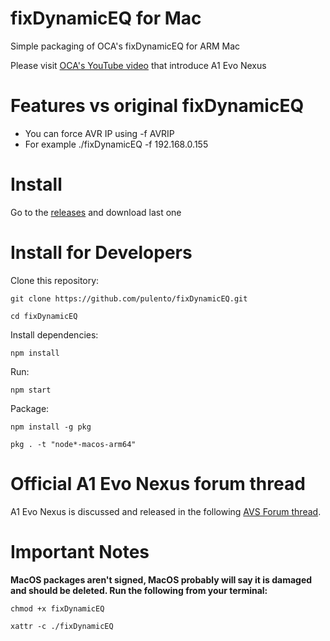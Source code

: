 # fixDynamicEQ for Mac

Simple packaging of OCA's fixDynamicEQ for ARM Mac

Please visit [OCA's YouTube video](https://www.youtube.com/watch?v=tNj-nWR-Yyo) that introduce A1 Evo Nexus

# Features vs original fixDynamicEQ

<ul>
  <li>You can force AVR IP using -f AVRIP</li>
  <li>For example ./fixDynamicEQ -f 192.168.0.155</li>
</ul>

# Install

Go to the [releases](https://github.com/pulento/fixDynamicEQ/releases) and download last one

# Install for Developers

Clone this repository:
```
git clone https://github.com/pulento/fixDynamicEQ.git
```
```
cd fixDynamicEQ
```

Install dependencies:

```
npm install
```

Run:

```
npm start
```

Package:

```
npm install -g pkg
````
```
pkg . -t "node*-macos-arm64"
````

# Official A1 Evo Nexus forum thread

A1 Evo Nexus is discussed and released in the following [AVS Forum thread](https://www.avsforum.com/threads/nexus-next-gen-room-eq-by-oca.3309475).

# Important Notes

**MacOS packages aren't signed, MacOS probably will say it is damaged and should be deleted. Run the following from your terminal:**

```
chmod +x fixDynamicEQ
```

```
xattr -c ./fixDynamicEQ
```
